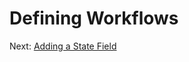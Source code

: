 # Defining Workflows

<!-- Workflows define approval processes for entries. With Liferay, you can enable workflow for custom objects or use picklists to define custom states. -->

<!-- Workflows define approval processes for application entities and improve task visibility. Additionally, process automation can help eliminate bottlenecks in business processes, reducing the time and resources required to complete tasks.

What workflow and process automation would we need for the distributor application?

Delectable Bonsai realizes that they want to define custom states for each application, so they can track __ and support additional business logic. States: Under Review, Approved, Denied, Withdrawn.

Client extensions: custom workflow action -->

Next: [Adding a State Field](./defining-workflows/adding-a-state-field.md)
